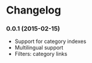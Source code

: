 # Changelog

### 0.0.1 (2015-02-15)

- Support for category indexes
- Multilingual support
- Filters: category links